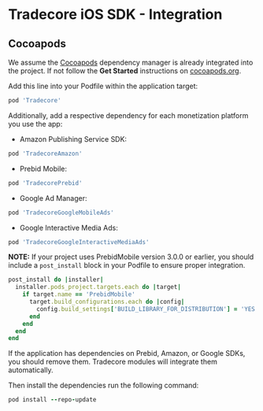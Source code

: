 # Tradecore iOS SDK - Integration

## Cocoapods

We assume the [Cocoapods](cocoapods.org) dependency manager is already integrated into the project. If not follow the **Get Started** instructions on [cocoapods.org](cocoapods.org). 

Add this line into your Podfile within the application target:

```ruby
pod 'Tradecore'
```

Additionally, add a respective dependency for each monetization platform you use the app:

- Amazon Publishing Service SDK:

```ruby
pod 'TradecoreAmazon'
```

- Prebid Mobile:

```ruby
pod 'TradecorePrebid'
```

- Google Ad Manager:

```ruby
pod 'TradecoreGoogleMobileAds'
```

- Google Interactive Media Ads:

```ruby
pod 'TradecoreGoogleInteractiveMediaAds'
```

**NOTE:** If your project uses PrebidMobile version 3.0.0 or earlier, you should include a `post_install` block in your Podfile to ensure proper integration.
```ruby
post_install do |installer|
  installer.pods_project.targets.each do |target|
    if target.name == 'PrebidMobile'
      target.build_configurations.each do |config|
        config.build_settings['BUILD_LIBRARY_FOR_DISTRIBUTION'] = 'YES'
      end
    end
  end
end
```

If the application has dependencies on Prebid, Amazon, or Google SDKs, you should remove them. Tradecore modules will integrate them automatically. 

Then install the dependencies run the following command:

```ruby
pod install --repo-update
```
